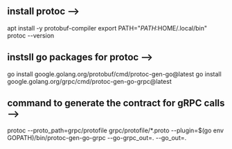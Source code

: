 ## install protoc  -->
apt install -y protobuf-compiler
export PATH="$PATH:$HOME/.local/bin"
protoc --version

## instsll go packages for protoc -->
go install google.golang.org/protobuf/cmd/protoc-gen-go@latest
go install google.golang.org/grpc/cmd/protoc-gen-go-grpc@latest

## command to generate the contract for gRPC calls -->
protoc --proto_path=grpc/protofile grpc/protofile/*.proto --plugin=$(go env GOPATH)/bin/protoc-gen-go-grpc --go-grpc_out=. --go_out=.
